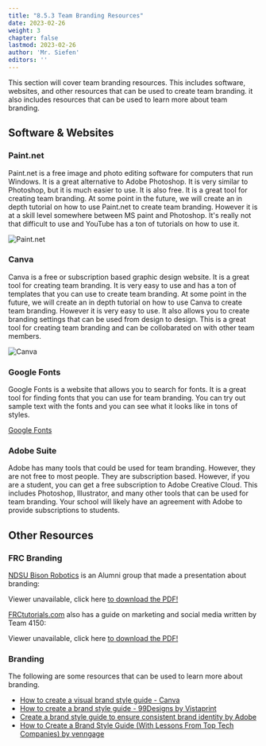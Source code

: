 ```yaml
---
title: "8.5.3 Team Branding Resources"
date: 2023-02-26
weight: 3
chapter: false
lastmod: 2023-02-26
author: 'Mr. Siefen'
editors: ''
---
```


This section will cover team branding resources. This includes software, websites, and other resources that can be used to create team branding. it also includes resources that can be used to learn more about team branding.

## Software & Websites

### Paint.net

Paint.net is a free image and photo editing software for computers that run Windows. It is a great alternative to Adobe Photoshop. It is very similar to Photoshop, but it is much easier to use. It is also free. It is a great tool for creating team branding. At some point in the future, we will create an in depth tutorial on how to use Paint.net to create team branding. However it is at a skill level somewhere between MS paint and Photoshop. It's really not that difficult to use and YouTube has a ton of tutorials on how to use it.

![Paint.net](https://www.getpaint.net/screenshots/pdn502_thumb.jpg)

### Canva

Canva is a free or subscription based graphic design website. It is a great tool for creating team branding. It is very easy to use and has a ton of templates that you can use to create team branding. At some point in the future, we will create an in depth tutorial on how to use Canva to create team branding. However it is very easy to use. It also allows you to create branding settings that can be used from design to design. This is a great tool for creating team branding and can be collobarated on with other team members.

![Canva](https://blog.gainapp.com/wp-content/uploads/2018/02/canva-screenshot.png)

### Google Fonts

Google Fonts is a website that allows you to search for fonts. It is a great tool for finding fonts that you can use for team branding. You can try out sample text with the fonts and you can see what it looks like in tons of styles.

[Google Fonts](https://fonts.google.com/)

### Adobe Suite

Adobe has many tools that could be used for team branding. However, they are not free to most people. They are subscription based. However, if you are a student, you can get a free subscription to Adobe Creative Cloud. This includes Photoshop, Illustrator, and many other tools that can be used for team branding. Your school will likely have an agreement with Adobe to provide subscriptions to students.

## Other Resources

### FRC Branding

[NDSU Bison Robotics](https://www.ndsubisonrobotics.org/) is an Alumni group that made a presentation about branding:

<object data="https://www.ndsubisonrobotics.org/uploads/5/9/8/8/59888285/jumpstart_-_marketing_2fbranding.pdf" type="application/pdf" width="100%" height="700px">
  <p>Viewer unavailable, click here <a href="https://www.ndsubisonrobotics.org/uploads/5/9/8/8/59888285/jumpstart_-_marketing_2fbranding.pdf">to download the PDF!</a></p>
</object>

[FRCtutorials.com](https://FRCtutorials.com/) also has a guide on marketing and social media written by Team 4150:  
<object data="https://FRCtutorials.com/translations/en-us/TeamManagement/MarketingSocialMedia.pdf" type="application/pdf" width="100%" height="700px">
  <p>Viewer unavailable, click here <a href="https://FRCtutorials.com/translations/en-us/TeamManagement/MarketingSocialMedia.pdf">to download the PDF!</a></p>
</object>

### Branding

The following are some resources that can be used to learn more about branding.

- [How to create a visual brand style guide - Canva](https://www.canva.com/learn/your-brand-needs-a-visual-style-guide/)
- [How to create a brand style guide - 99Designs by Vistaprint](https://99designs.com/blog/logo-branding/how-to-create-a-brand-style-guide/)
- [Create a brand style guide to ensure consistent brand identity by Adobe](https://www.adobe.com/creativecloud/business/teams/resources/how-to/brand-guide.html)
- [How to Create a Brand Style Guide (With Lessons From Top Tech Companies) by venngage](https://venngage.com/blog/brand-style-guide/)